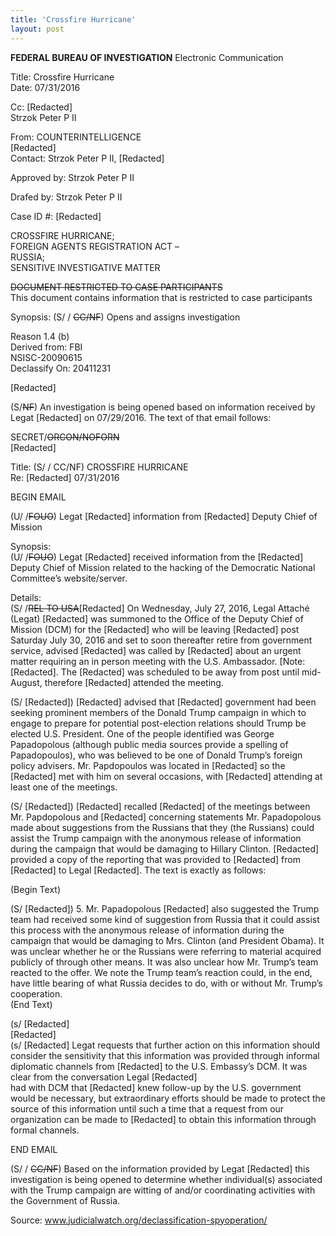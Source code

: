 ```yaml
---
title: 'Crossfire Hurricane'
layout: post
---
```


**FEDERAL BUREAU OF INVESTIGATION** Electronic Communication

Title: Crossfire Hurricane  
Date: 07/31/2016

 Cc: [Redacted]  
 Strzok Peter P II

 From: COUNTERINTELLIGENCE  
 [Redacted]  
 Contact: Strzok Peter P II, [Redacted]

 Approved by: Strzok Peter P II

 Drafed by: Strzok Peter P II

 Case ID #: [Redacted]

 CROSSFIRE HURRICANE;  
 FOREIGN AGENTS REGISTRATION ACT –  
 RUSSIA;  
 SENSITIVE INVESTIGATIVE MATTER

 <del>DOCUMENT RESTRICTED TO CASE PARTICIPANTS</del>  
 This document contains information that is restricted to case participants

 Synopsis: (S/ / <del>CC/NF</del>) Opens and assigns investigation

 Reason 1.4 (b)  
 Derived from: FBI  
 NSISC-20090615  
 Declassify On: 20411231

 [Redacted]

 (S/<del>NF</del>) An investigation is being opened based on information received by Legat [Redacted] on 07/29/2016. The text of that email follows:

 SECRET/<del>ORCON/NOFORN</del>  
 [Redacted]

 Title: (S/ / CC/NF) CROSSFIRE HURRICANE  
 Re: [Redacted] 07/31/2016

 BEGIN EMAIL

 (U/ /<del>FOUO</del>) Legat [Redacted] information from [Redacted] Deputy Chief of Mission

 Synopsis:  
 (U/ /<del>FOUO</del>) Legat [Redacted] received information from the [Redacted] Deputy Chief of Mission related to the hacking of the Democratic National Committee’s website/server.

 Details:  
 (S/ /<del>REL TO USA</del>[Redacted] On Wednesday, July 27, 2016, Legal Attaché (Legat) [Redacted] was summoned to the Office of the Deputy Chief of Mission (DCM) for the [Redacted] who will be leaving [Redacted] post Saturday July 30, 2016 and set to soon thereafter retire from government service, advised [Redacted] was called by [Redacted] about an urgent matter requiring an in person meeting with the U.S. Ambassador. [Note: [Redacted]. The [Redacted] was scheduled to be away from post until mid-August, therefore [Redacted] attended the meeting.

 (S/ [Redacted]) [Redacted] advised that [Redacted] government had been seeking prominent members of the Donald Trump campaign in which to engage to prepare for potential post-election relations should Trump be elected U.S. President. One of the people identified was George Papadopolous (although public media sources provide a spelling of Papadopoulos), who was believed to be one of Donald Trump’s foreign policy advisers. Mr. Papdopoulos was located in [Redacted] so the [Redacted] met with him on several occasions, with [Redacted] attending at least one of the meetings.

 (S/ [Redacted]) [Redacted] recalled [Redacted] of the meetings between Mr. Papdopolous and [Redacted] concerning statements Mr. Papadopolous made about suggestions from the Russians that they (the Russians) could assist the Trump campaign with the anonymous release of information during the campaign that would be damaging to Hillary Clinton. [Redacted] provided a copy of the reporting that was provided to [Redacted] from [Redacted] to Legal [Redacted]. The text is exactly as follows:

 (Begin Text)

 (S/ [Redacted]) 5. Mr. Papadopolous [Redacted] also suggested the Trump team had received some kind of suggestion from Russia that it could assist this process with the anonymous release of information during the campaign that would be damaging to Mrs. Clinton (and President Obama). It was unclear whether he or the Russians were referring to material acquired publicly of through other means. It was also unclear how Mr. Trump’s team reacted to the offer. We note the Trump team’s reaction could, in the end, have little bearing of what Russia decides to do, with or without Mr. Trump’s cooperation.  
 (End Text)

 (s/ [Redacted]  
 [Redacted]  
 (s/ [Redacted] Legat requests that further action on this information should consider the sensitivity that this information was provided through informal diplomatic channels from [Redacted] to the U.S. Embassy’s DCM. It was clear from the conversation Legal [Redacted]  
 had with DCM that [Redacted] knew follow-up by the U.S. government would be necessary, but extraordinary efforts should be made to protect the source of this information until such a time that a request from our organization can be made to [Redacted] to obtain this information through formal channels.

 END EMAIL

 (S/ / <del>CC/NF</del>) Based on the information provided by Legat [Redacted] this investigation is being opened to determine whether individual(s) associated with the Trump campaign are witting of and/or coordinating activities with the Government of Russia.

Source: www.judicialwatch.org/declassification-spyoperation/